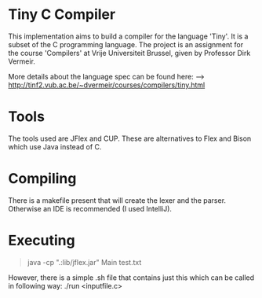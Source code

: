 Tiny C Compiler
===============
This implementation aims to build a compiler for the language 'Tiny'.
It is a subset of the C programming language. The project is an assignment 
for the course 'Compilers' at Vrije Universiteit Brussel, given by
Professor Dirk Vermeir.

More details about the language spec can be found here:
--> http://tinf2.vub.ac.be/~dvermeir/courses/compilers/tiny.html

Tools
=====
The tools used are JFlex and CUP. These are alternatives to Flex and Bison
which use Java instead of C.

Compiling
=========
There is a makefile present that will create the lexer and the parser.
Otherwise an IDE is recommended (I used IntelliJ).

Executing
=========
>java -cp ".:lib/jflex.jar" Main test.txt

However, there is a simple .sh file that contains just this which can
be called in following way:
./run <inputfile.c>

